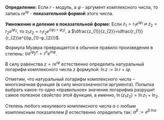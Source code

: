 **Определение:**
Если $r$ - модуль, а $φ$ - аргумент комплексного числа, то запись $re^{iφ}$ - **показательной формой** этого числа.

**Умножение и деление в показательной форме:**
Если $z_{1}=r_{1}e^{iφ_{1}}~и~z_{2}=r_{2}e^{iφ_{2}}$, то $z_{1}z_{2}=r_{1}r_{2}e^{i(φ_{1}+φ_{2})}$, а 
$\dfrac{z_{1}}{z_{2}}=\dfrac{r_{1}}{r_{2}}e^{i(φ_{1}-φ_{2})}$.

Формула Муавра превращается в обычное правило произведения в степень:
$(re^{iφ})^{n}=r^{n}e^{inφ}$.

В силу равенства $z=re^{iφ}$ естественно определить натуральный логарифм комплексного числа $z$ формулой: $\ln z:=\ln r+iφ$.

Отметим, что натуральный логарифм комплексного числа – многозначная функция (в силу многозначности аргумента). Попытка выбрать какое-то одно «правильное» значение логарифма разрушит самое полезное свойство этой функции, а именно, $\ln(z_{1}z_{2})=\ln z_{1}+\ln_{2}$.

Степень любого ненулевого комплексного числа $α$ с любым комплексным показателем $β$ естественно определить так: $α^β := e^{β~ln α}$
